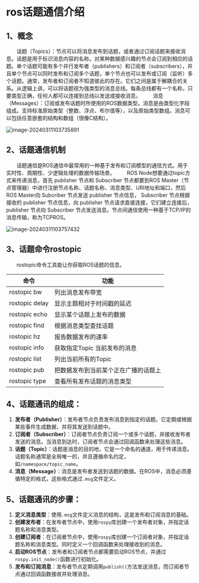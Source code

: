 # ros话题通信介绍

## 1、概念

  话题（Topics）：节点可以将消息发布到话题，或者通过订阅话题来接收消息。话题是用于标识消息内容的名称。对某种数据感兴趣的节点会订阅到相应的话题。单个话题可能有多个并行发布者（publishers）和订阅者（subscribers），并且单个节点可以同时发布和订阅多个话题，单个节点也可以发布或订阅（监听）多个话题。通常，发布者和订阅者不知道彼此的存在。它们之间是属于解耦合的关系。从逻辑上讲，可以将话题视为强类型的消息总线。每条总线都有一个名称，只要类型正确，任何人都可以连接到总线以发送或接收消息。
  消息（Messages）：订阅或发布话题时所使用的ROS数据类型。消息是由类型化字段组成。支持标准原始类型（整数、浮点、布尔值等），以及原始类型数组。消息可以包括任意嵌套的结构和数组（很像C结构）。

![image-20240311103735891](C:\Users\Lenovo\AppData\Roaming\Typora\typora-user-images\image-20240311103735891.png)

## 2、话题通信机制

  话题通信是ROS通信中最常用的一种基于发布和订阅模型的通信方式。用于实时性、周期性、少逻辑处理的数据传输场景。
  ROS Node想要通过topic方式来传递消息，首先 publisher 节点和 Subscriber 节点都要到ROS Master（节点管理器）中进行注册节点名称、话题名称、消息类型、URI地址和端口，然后ROS Master向 Subcriber 节点发送 publisher 节点信息， Subscriber 节点根据接收的 publisher 节点信息，向 publisher 节点请求直接连接，它们建立连接后， publisher 节点向 Subscriber 节点发送消息。节点间通信使用一种基于TCP/IP的消息传输，称为TCPROS。

![image-20240311103757432](C:\Users\Lenovo\AppData\Roaming\Typora\typora-user-images\image-20240311103757432.png)

## 3、话题命令rostopic

  rostopic命令工具能让你获取ROS话题的信息。

| 命令           | 功能                                 |
| -------------- | ------------------------------------ |
| rostopic bw    | 列出消息发布带宽                     |
| rostopic delay | 显示主题相对于时间戳的延迟           |
| rostopic echo  | 显示某个话题上发布的数据             |
| rostopic find  | 根据消息类型查找话题                 |
| rostopic hz    | 报告数据发布的速率                   |
| rostopic info  | 获取指定Topic 当前发布的消息         |
| rostopic list  | 列出当前所有的Topic                  |
| rostopic pub   | 把数据发布到当前某个正在广播的话题上 |
| rostopic type  | 查看所有发布话题的消息类型           |

## 4、话题通讯的组成：

1. **发布者（Publisher）**：发布者节点负责发布消息到指定的话题。它定期或根据某些事件生成数据，并将其发送到话题中。
2. **订阅者（Subscriber）**：订阅者节点负责订阅一个或多个话题，并接收发布者发送的消息。当消息到达时，订阅者节点会通过回调函数来处理这些消息。
3. **话题（Topic）**：话题是消息的目的地，它是一个命名的通道，用于传递消息。话题名称通常是全局唯一的，并且遵循命名约定，如`/namespace/topic_name`。
4. **消息（Message）**：消息是发布者发送到话题的数据。在ROS中，消息必须遵循特定的格式，这些格式通过`.msg`文件定义。

## 5、话题通讯的步骤：

1. **定义消息类型**：使用`.msg`文件定义消息的结构，这是发布和订阅消息的基础。
2. **创建发布者**：在发布者节点中，使用`rospy`库创建一个发布者对象，并指定话题名称和消息类型。
3. **创建订阅者**：在订阅者节点中，使用`rospy`库创建一个订阅者对象，并指定话题名称和消息类型。同时定义一个回调函数来处理接收到的消息。
4. **启动ROS节点**：发布者和订阅者节点都需要启动ROS节点，并通过`rospy.init_node()`函数进行初始化。
5. **发布和订阅消息**：发布者节点定期调用`publish()`方法发送消息，而订阅者节点通过回调函数接收并处理消息。


